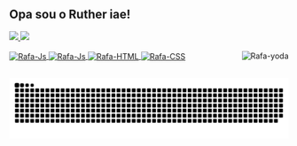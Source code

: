 ## Opa sou o Ruther iae!

 <div>
  <a href="https://github.com/rutherking">
  <img height="180em" src="https://github-readme-stats.vercel.app/api?username=RutherKing&show_icons=true&theme=dark&include_all_commits=true&count_private=true"/>
  <img height="180em" src="https://github-readme-stats.vercel.app/api/top-langs/?username=RutherKing&layout=compact&langs_count=7&theme=dark"/>
</div>
<div style="display: inline_block"><br>
  <img align="center" alt="Rafa-Js" height="30" width="30" src="https://cdn.discordapp.com/attachments/1030374392359817287/1030374794241257502/js.png">
  <img align="center" alt="Rafa-Js" height="30" width="30" src="https://cdn.discordapp.com/attachments/1030374392359817287/1030374427428405298/node-js.png">
  <img align="center" alt="Rafa-HTML" height="30" width="30" src="https://cdn.discordapp.com/attachments/1030374392359817287/1030374896200601600/html.png">
  <img align="center" alt="Rafa-CSS" height="30" width="30" src="https://cdn.discordapp.com/attachments/1030374392359817287/1030375020121292820/css-3.png">
  <img align="right" alt="Rafa-yoda" src="https://cdn.discordapp.com/attachments/872169728595075102/876291631857434624/rutherr.png">
</div>
  
  ##
 
<div> 
 
  ![Snake animation](https://github.com/RutherKing/RutherKing/blob/output/github-contribution-grid-snake.svg)
 
</div>
